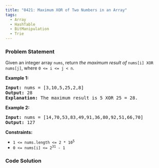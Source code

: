 ```yaml
---
title: "0421: Maximum XOR of Two Numbers in an Array"
tags:
  - Array
  - HashTable
  - BitManipulation
  - Trie
---
```

### Problem Statement

<p>Given an integer array <code>nums</code>, return <em>the maximum result of </em><code>nums[i] XOR nums[j]</code>, where <code>0 &lt;= i &lt;= j &lt; n</code>.</p>


<p><strong class="example">Example 1:</strong></p>

<pre>
<strong>Input:</strong> nums = [3,10,5,25,2,8]
<strong>Output:</strong> 28
<strong>Explanation:</strong> The maximum result is 5 XOR 25 = 28.
</pre>

<p><strong class="example">Example 2:</strong></p>

<pre>
<strong>Input:</strong> nums = [14,70,53,83,49,91,36,80,92,51,66,70]
<strong>Output:</strong> 127
</pre>


<p><strong>Constraints:</strong></p>

<ul>
	<li><code>1 &lt;= nums.length &lt;= 2 * 10<sup>5</sup></code></li>
	<li><code>0 &lt;= nums[i] &lt;= 2<sup>31</sup> - 1</code></li>
</ul>


### Code Solution

```python

```

